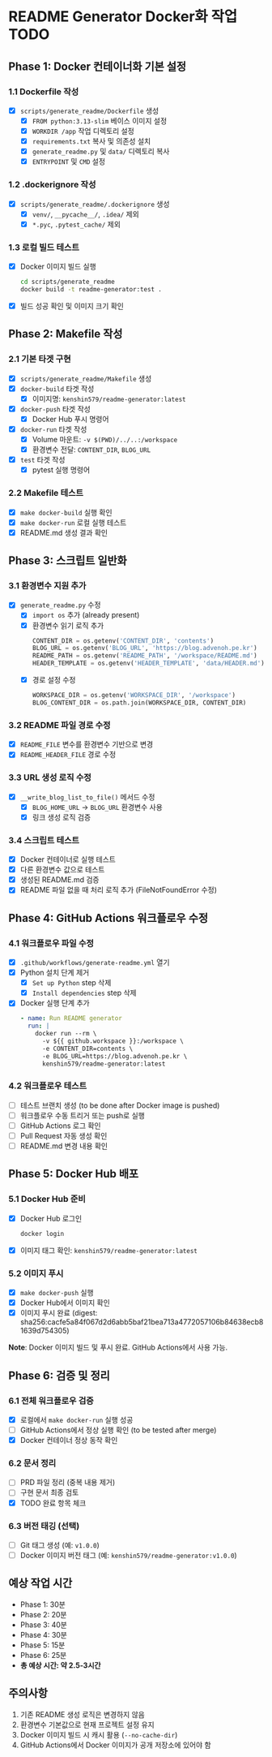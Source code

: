 # README Generator Docker화 작업 TODO

## Phase 1: Docker 컨테이너화 기본 설정

### 1.1 Dockerfile 작성
- [x] `scripts/generate_readme/Dockerfile` 생성
  - [x] `FROM python:3.13-slim` 베이스 이미지 설정
  - [x] `WORKDIR /app` 작업 디렉토리 설정
  - [x] `requirements.txt` 복사 및 의존성 설치
  - [x] `generate_readme.py` 및 `data/` 디렉토리 복사
  - [x] `ENTRYPOINT` 및 `CMD` 설정

### 1.2 .dockerignore 작성
- [x] `scripts/generate_readme/.dockerignore` 생성
  - [x] `venv/`, `__pycache__/`, `.idea/` 제외
  - [x] `*.pyc`, `.pytest_cache/` 제외

### 1.3 로컬 빌드 테스트
- [x] Docker 이미지 빌드 실행
  ```bash
  cd scripts/generate_readme
  docker build -t readme-generator:test .
  ```
- [x] 빌드 성공 확인 및 이미지 크기 확인

## Phase 2: Makefile 작성

### 2.1 기본 타겟 구현
- [x] `scripts/generate_readme/Makefile` 생성
- [x] `docker-build` 타겟 작성
  - [x] 이미지명: `kenshin579/readme-generator:latest`
- [x] `docker-push` 타겟 작성
  - [x] Docker Hub 푸시 명령어
- [x] `docker-run` 타겟 작성
  - [x] Volume 마운트: `-v $(PWD)/../..:/workspace`
  - [x] 환경변수 전달: `CONTENT_DIR`, `BLOG_URL`
- [x] `test` 타겟 작성
  - [x] pytest 실행 명령어

### 2.2 Makefile 테스트
- [x] `make docker-build` 실행 확인
- [x] `make docker-run` 로컬 실행 테스트
- [x] README.md 생성 결과 확인

## Phase 3: 스크립트 일반화

### 3.1 환경변수 지원 추가
- [x] `generate_readme.py` 수정
  - [x] `import os` 추가 (already present)
  - [x] 환경변수 읽기 로직 추가
    ```python
    CONTENT_DIR = os.getenv('CONTENT_DIR', 'contents')
    BLOG_URL = os.getenv('BLOG_URL', 'https://blog.advenoh.pe.kr')
    README_PATH = os.getenv('README_PATH', '/workspace/README.md')
    HEADER_TEMPLATE = os.getenv('HEADER_TEMPLATE', 'data/HEADER.md')
    ```
  - [x] 경로 설정 수정
    ```python
    WORKSPACE_DIR = os.getenv('WORKSPACE_DIR', '/workspace')
    BLOG_CONTENT_DIR = os.path.join(WORKSPACE_DIR, CONTENT_DIR)
    ```

### 3.2 README 파일 경로 수정
- [x] `README_FILE` 변수를 환경변수 기반으로 변경
- [x] `README_HEADER_FILE` 경로 수정

### 3.3 URL 생성 로직 수정
- [x] `__write_blog_list_to_file()` 메서드 수정
  - [x] `BLOG_HOME_URL` → `BLOG_URL` 환경변수 사용
  - [x] 링크 생성 로직 검증

### 3.4 스크립트 테스트
- [x] Docker 컨테이너로 실행 테스트
- [x] 다른 환경변수 값으로 테스트
- [x] 생성된 README.md 검증
- [x] README 파일 없을 때 처리 로직 추가 (FileNotFoundError 수정)

## Phase 4: GitHub Actions 워크플로우 수정

### 4.1 워크플로우 파일 수정
- [x] `.github/workflows/generate-readme.yml` 열기
- [x] Python 설치 단계 제거
  - [x] `Set up Python` step 삭제
  - [x] `Install dependencies` step 삭제
- [x] Docker 실행 단계 추가
  ```yaml
  - name: Run README generator
    run: |
      docker run --rm \
        -v ${{ github.workspace }}:/workspace \
        -e CONTENT_DIR=contents \
        -e BLOG_URL=https://blog.advenoh.pe.kr \
        kenshin579/readme-generator:latest
  ```

### 4.2 워크플로우 테스트
- [ ] 테스트 브랜치 생성 (to be done after Docker image is pushed)
- [ ] 워크플로우 수동 트리거 또는 push로 실행
- [ ] GitHub Actions 로그 확인
- [ ] Pull Request 자동 생성 확인
- [ ] README.md 변경 내용 확인

## Phase 5: Docker Hub 배포

### 5.1 Docker Hub 준비
- [x] Docker Hub 로그인
  ```bash
  docker login
  ```
- [x] 이미지 태그 확인: `kenshin579/readme-generator:latest`

### 5.2 이미지 푸시
- [x] `make docker-push` 실행
- [x] Docker Hub에서 이미지 확인
- [x] 이미지 푸시 완료 (digest: sha256:cacfe5a84f067d2d6abb5baf21bea713a4772057106b84638ecb81639d754305)

**Note**: Docker 이미지 빌드 및 푸시 완료. GitHub Actions에서 사용 가능.

## Phase 6: 검증 및 정리

### 6.1 전체 워크플로우 검증
- [x] 로컬에서 `make docker-run` 실행 성공
- [ ] GitHub Actions에서 정상 실행 확인 (to be tested after merge)
- [x] Docker 컨테이너 정상 동작 확인

### 6.2 문서 정리
- [ ] PRD 파일 정리 (중복 내용 제거)
- [ ] 구현 문서 최종 검토
- [x] TODO 완료 항목 체크

### 6.3 버전 태깅 (선택)
- [ ] Git 태그 생성 (예: `v1.0.0`)
- [ ] Docker 이미지 버전 태그 (예: `kenshin579/readme-generator:v1.0.0`)

## 예상 작업 시간
- Phase 1: 30분
- Phase 2: 20분
- Phase 3: 40분
- Phase 4: 30분
- Phase 5: 15분
- Phase 6: 25분
- **총 예상 시간: 약 2.5-3시간**

## 주의사항
1. 기존 README 생성 로직은 변경하지 않음
2. 환경변수 기본값으로 현재 프로젝트 설정 유지
3. Docker 이미지 빌드 시 캐시 활용 (`--no-cache-dir`)
4. GitHub Actions에서 Docker 이미지가 공개 저장소에 있어야 함
